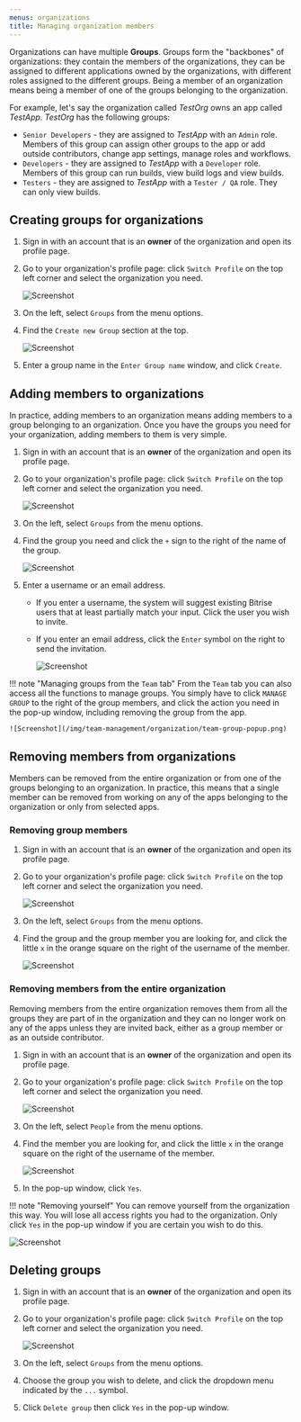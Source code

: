 ```yaml
---
menus: organizations
title: Managing organization members
---
```

Organizations can have multiple __Groups__. Groups form the "backbones" of organizations: they contain the members of the organizations, they can be assigned to different applications owned by the organizations, with different roles assigned to the different groups. Being a member of an organization means being a member of one of the groups belonging to the organization.

For example, let's say the organization called _TestOrg_ owns an app called _TestApp_. _TestOrg_ has the following groups:

- `Senior Developers` - they are assigned to _TestApp_ with an `Admin` role. Members of this group can assign other groups to the app or add outside contributors, change app settings, manage roles and workflows.
- `Developers` - they are assigned to _TestApp_ with a `Developer` role. Members of this group can run builds, view build logs and view builds.
- `Testers` - they are assigned to _TestApp_ with a `Tester / QA` role. They can only view builds.


## Creating groups for organizations

1. Sign in with an account that is an __owner__ of the organization and open its profile page.

1. Go to your organization's profile page: click `Switch Profile` on the top left corner and select the organization you need.

    ![Screenshot](/img/team-management/organization/switch-profile-2.png)

1. On the left, select `Groups` from the menu options.

1. Find the `Create new Group` section at the top.

    ![Screenshot](/img/team-management/organization/create-new-group.png)

1. Enter a group name in the `Enter Group name` window, and click `Create`.

## Adding members to organizations

In practice, adding members to an organization means adding members to a group belonging to an organization. Once you have the groups you need for your organization, adding members to them is very simple.

1. Sign in with an account that is an __owner__ of the organization and open its profile page.

1. Go to your organization's profile page: click `Switch Profile` on the top left corner and select the organization you need.

    ![Screenshot](/img/team-management/organization/switch-profile-2.png)

1. On the left, select `Groups` from the menu options.

1. Find the group you need and click the `+` sign to the right of the name of the group.

    ![Screenshot](/img/team-management/organization/group-name.png)

1. Enter a username or an email address.

    - If you enter a username, the system will suggest existing Bitrise users that at least partially match your input. Click the user you wish to invite.
    - If you enter an email address, click the `Enter` symbol on the right to send the invitation.

        ![Screenshot](/img/team-management/organization/add-group-member.png)

!!! note "Managing groups from the `Team` tab"
    From the `Team` tab you can also access all the functions to manage groups. You simply have to click `MANAGE GROUP` to the right of the group members, and click the action you need in the pop-up window, including removing the group from the app.

    ![Screenshot](/img/team-management/organization/team-group-popup.png)

## Removing members from organizations

Members can be removed from the entire organization or from one of the groups belonging to an organization. In practice, this means that a single member can be removed from working on any of the apps belonging to the organization or only from selected apps.

### Removing group members

1. Sign in with an account that is an __owner__ of the organization and open its profile page.

1. Go to your organization's profile page: click `Switch Profile` on the top left corner and select the organization you need.

    ![Screenshot](/img/team-management/organization/switch-profile-2.png)

1. On the left, select `Groups` from the menu options.

1. Find the group and the group member you are looking for, and click the little `x` in the orange square on the right of the username of the member.

    ![Screenshot](/img/team-management/organization/remove-from-group.png)

### Removing members from the entire organization

Removing members from the entire organization removes them from all the groups they are part of in the organization and they can no longer work on any of the apps unless they are invited back, either as a group member or as an outside contributor.

1. Sign in with an account that is an __owner__ of the organization and open its profile page.

1. Go to your organization's profile page: click `Switch Profile` on the top left corner and select the organization you need.

    ![Screenshot](/img/team-management/organization/switch-profile-2.png)

1. On the left, select `People` from the menu options.

1. Find the member you are looking for, and click the little `x` in the orange square on the right of the username of the member.

    ![Screenshot](/img/team-management/organization/remove-from-org.png)

1. In the pop-up window, click `Yes`.

!!! note "Removing yourself"
    You can remove yourself from the organization this way. You will lose all access rights you had to the organization. Only click `Yes` in the pop-up window if you are certain you wish to do this.

![Screenshot](/img/team-management/organization/org-are-you-sure.png)

## Deleting groups

1. Sign in with an account that is an __owner__ of the organization and open its profile page.

1. Go to your organization's profile page: click `Switch Profile` on the top left corner and select the organization you need.

    ![Screenshot](/img/team-management/organization/switch-profile-2.png)

1. On the left, select `Groups` from the menu options.

1. Choose the group you wish to delete, and click the dropdown menu indicated by the `...` symbol.

1. Click `Delete group` then click `Yes` in the pop-up window.
